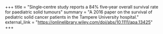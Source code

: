 +++
title = "Single‐centre study reports a 84% five‐year overall survival rate for paediatric solid tumours"
summary = "A 2016 paper on the survival of pediatric solid cancer patients in the Tampere University hospital."
external_link = "https://onlinelibrary.wiley.com/doi/abs/10.1111/apa.13425"
+++

